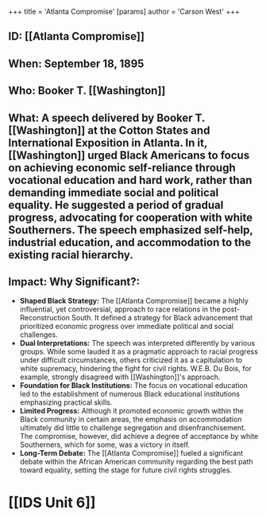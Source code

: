 +++
 title = 'Atlanta Compromise'
[params]
	author = 'Carson West'
+++
## ID: [[Atlanta Compromise]]

## When: September 18, 1895

## Who: Booker T. [[Washington]]

## What:  A speech delivered by Booker T. [[Washington]] at the Cotton States and International Exposition in Atlanta.  In it, [[Washington]] urged Black Americans to focus on achieving economic self-reliance through vocational education and hard work, rather than demanding immediate social and political equality. He suggested a period of gradual progress, advocating for cooperation with white Southerners.  The speech emphasized self-help, industrial education, and accommodation to the existing racial hierarchy.

## Impact: Why Significant?:
* **Shaped Black Strategy:** The [[Atlanta Compromise]] became a highly influential, yet controversial, approach to race relations in the post-Reconstruction South. It defined a strategy for Black advancement that prioritized economic progress over immediate political and social challenges.
* **Dual Interpretations:**  The speech was interpreted differently by various groups. While some lauded it as a pragmatic approach to racial progress under difficult circumstances, others criticized it as a capitulation to white supremacy, hindering the fight for civil rights.  W.E.B. Du Bois, for example, strongly disagreed with [[Washington]]'s approach.
* **Foundation for Black Institutions:** The focus on vocational education led to the establishment of numerous Black educational institutions emphasizing practical skills.
* **Limited Progress:** Although it promoted economic growth within the Black community in certain areas, the emphasis on accommodation ultimately did little to challenge segregation and disenfranchisement.  The compromise, however, did achieve a degree of acceptance by white Southerners, which for some, was a victory in itself.
* **Long-Term Debate:** The [[Atlanta Compromise]] fueled a significant debate within the African American community regarding the best path toward equality, setting the stage for future civil rights struggles.

# [[IDS Unit 6]]